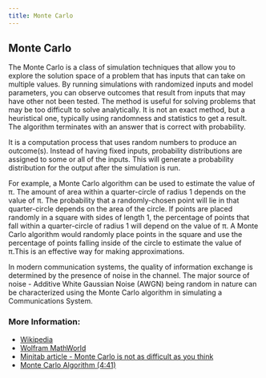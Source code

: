 ```yaml
---
title: Monte Carlo
---
```


## Monte Carlo

The Monte Carlo is a class of simulation techniques that allow you to explore the solution space of a problem that has inputs that can take on multiple values. By running simulations with randomized inputs and model parameters, you can observe outcomes that result from inputs that may have other not been tested. The method is useful for solving problems that may be too difficult to solve analytically. It is not an exact method, but a heuristical one, typically using randomness and statistics to get a result. The algorithm terminates with an answer that is correct with probability.

It is a computation process that uses random numbers to produce an outcome(s). Instead of having fixed inputs, probability distributions are assigned to some or all of the inputs. This will generate a probability distribution for the output after the simulation is run.

For example, a Monte Carlo algorithm can be used to estimate the value of π. The amount of area within a quarter-circle of radius 1 depends on the value of π. The probability that a randomly-chosen point will lie in that quarter-circle depends on the area of the circle. If points are placed randomly in a square with sides of length 1, the percentage of points that fall within a quarter-circle of radius 1 will depend on the value of π. A Monte Carlo algorithm would randomly place points in the square and use the percentage of points falling inside of the circle to estimate the value of π.This is an effective way for making approximations.

In modern communication systems, the quality of information exchange is determined by the presence of noise in the channel. The major source of noise - Additive White Gaussian Noise (AWGN) being random in nature can be characterized using the Monte Carlo algorithm in simulating a Communications System.

### More Information:

- [Wikipedia](https://en.wikipedia.org/wiki/Monte_Carlo_method)
- [Wolfram MathWorld](http://mathworld.wolfram.com/MonteCarloMethod.html)
- [Minitab article - Monte Carlo is not as difficult as you think](http://blog.minitab.com/blog/understanding-statistics/monte-carlo-is-not-as-difficult-as-you-think)
- [Monte Carlo Algorithm (4:41)](https://www.youtube.com/watch?v=Q2-FH36LuT0)
